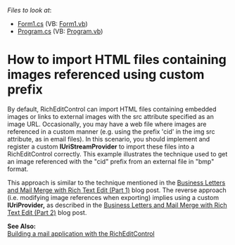 <!-- default file list -->
*Files to look at*:

* [Form1.cs](./CS/Form1.cs) (VB: [Form1.vb](./VB/Form1.vb))
* [Program.cs](./CS/Program.cs) (VB: [Program.vb](./VB/Program.vb))
<!-- default file list end -->
# How to import HTML files containing images referenced using custom prefix


<p>By default, RichEditControl can import HTML files containing embedded images or links to external images with the src attribute specified as an image URL. Occasionally, you may have a web file where images are referenced in a custom manner (e.g. using the prefix 'cid' in the img src attribute, as in email files). In this scenario, you should implement and register a custom <strong>IUriStreamProvider</strong> to import these files into a RichEditControl correctly. This example illustrates the technique used to get an image referenced with the "cid" prefix from an external file in "bmp" format.</p><p>This approach is similar to the technique mentioned in the <a href="http://community.devexpress.com/blogs/theonewith/archive/2011/01/20/business-letters-and-mail-merge-with-rich-text-edit-part-1.aspx"><u>Business Letters and Mail Merge with Rich Text Edit (Part 1)</u></a> blog post. The reverse approach (i.e. modifying image references when exporting) implies using a custom <strong>IUriProvider</strong><strong>,</strong> as described in the <a href="http://community.devexpress.com/blogs/theonewith/archive/2011/01/20/business-letters-and-mail-merge-with-rich-text-edit-part-2.aspx"><u>Business Letters and Mail Merge with Rich Text Edit (Part 2)</u></a> blog post.</p><p><strong>See Also:</strong><br />
<a href="https://www.devexpress.com/Support/Center/p/E2216">Building a mail application with the RichEditControl</a></p>

<br/>


